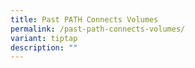 ```yaml
---
title: Past PATH Connects Volumes
permalink: /past-path-connects-volumes/
variant: tiptap
description: ""
---
```

